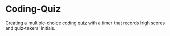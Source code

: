 # Coding-Quiz
Creating a multiple-choice coding quiz with a timer that records high scores and quiz-takers' initials.
